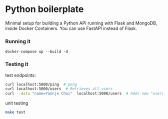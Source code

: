 # Python boilerplate
Minimal setup for building a Python API running with Flask and MongoDB, inside Docker Containers. You can use FastAPI instead of Flask.

### Running it
```
docker-compose up --build -d
```

### Testing it
test endpoints:
```bash
curl localhost:5000/ping  # pong
curl localhost:5000/users  # Retrieves all users
curl --data "name=Yoonje Choi"  localhost:5000/users  # Adds new "username" user
```
unit testing
```bash
make test
``` 
